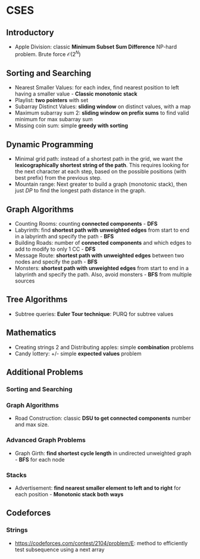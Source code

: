 # CSES
## Introductory
- Apple Division: classic **Minimum Subset Sum Difference** NP-hard problem. Brute force $\mathcal{O}(2^N)$


## Sorting and Searching
- Nearest Smaller Values: for each index, find nearest position to left having a smaller value - **Classic monotonic stack**
- Playlist: **two pointers** with set
- Subarray Distinct Values: **sliding window** on distinct values, with a map
- Maximum subarray sum 2: **sliding window on prefix sums** to find valid minimum for max subarray sum
- Missing coin sum: simple **greedy with sorting**

## Dynamic Programming
- Minimal grid path: instead of a shortest path in the grid, we want the **lexicographically shortest string of the path**. This requires looking for the next character at each step, based on the possible positions (with best prefix) from the previous step.
- Mountain range: Next greater to build a graph (monotonic stack), then just $DP$ to find the longest path distance in the graph.

## Graph Algorithms
- Counting Rooms: counting **connected components** - **DFS**
- Labyrinth: find **shortest path with unweighted edges** from start to end in a labyrinth and specify the path - **BFS**
- Building Roads: number of **connected components** and which edges to add to modify to only 1 CC - **DFS**
- Message Route: **shortest path with unweighted edges** between two nodes and specify the path - **BFS**
- Monsters: **shortest path with unweighted edges** from start to end in a labyrinth and specify the path. Also, avoid monsters - **BFS** from multiple sources

## Tree Algorithms
- Subtree queries: **Euler Tour technique**: PURQ for subtree values


## Mathematics
- Creating strings 2 and Distributing apples: simple **combination** problems
- Candy lottery: +/- simple **expected values** problem

## Additional Problems

### Sorting and Searching


### Graph Algorithms
- Road Construction: classic **DSU to get connected components** number and max size.

### Advanced Graph Problems
- Graph Girth: **find shortest cycle length** in undirected unweighted graph - **BFS** for each node

### Stacks
- Advertisement: **find nearest smaller element to left and to right** for each position - **Monotonic stack both ways**



## Codeforces

### Strings
- https://codeforces.com/contest/2104/problem/E: method to efficiently test subsequence using a next array
